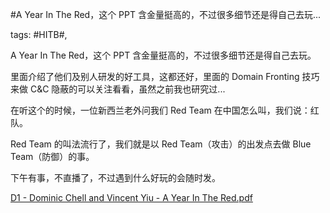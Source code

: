 #A Year In The Red，这个 PPT 含金量挺高的，不过很多细节还是得自己去玩...

tags: #HITB#, 

A Year In The Red，这个 PPT 含金量挺高的，不过很多细节还是得自己去玩。

里面介绍了他们及别人研发的好工具，这都还好，里面的 Domain Fronting 技巧来做 C&C 隐蔽的可以关注看看，虽然之前我也研究过...

在听这个的时候，一位新西兰老外问我们 Red Team 在中国怎么叫，我们说：红队。

Red Team 的叫法流行了，我们就是以 Red Team（攻击）的出发点去做 Blue Team（防御）的事。

下午有事，不直播了，不过遇到什么好玩的会随时发。

[D1 - Dominic Chell and Vincent Yiu - A Year In The Red.pdf](/assets/48884825155518_D1---Dominic-Chell-and-Vincent-Yiu---A-Year-In-The-Red.pdf)

[comment]: <> (topic_id:51111512115214)

[comment]: <> (create_time:2017-08-24T14:32:06.263+0800)

[comment]: <> (topic_type:talk)

[comment]: <> (owner:781244882_余弦)

